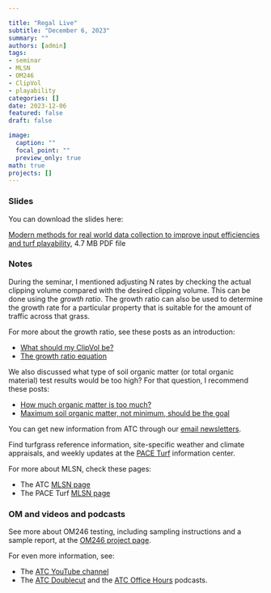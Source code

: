 ```yaml
---

title: "Regal Live"
subtitle: "December 6, 2023"
summary: ""
authors: [admin]
tags: 
- seminar
- MLSN
- OM246
- ClipVol
- playability
categories: []
date: 2023-12-06
featured: false
draft: false

image:
  caption: ""
  focal_point: ""
  preview_only: true
math: true
projects: []
---
```


### Slides 

You can download the slides here:

[Modern methods for real world data collection to improve input efficiencies and turf playability](regal-live-2023.pdf), 4.7 MB PDF file 

### Notes

During the seminar, I mentioned adjusting N rates by checking the actual clipping volume compared with the desired clipping volume. This can be done using the *growth ratio*. The growth ratio can also be used to determine the growth rate for a particular property that is suitable for the amount of traffic across that grass.

For more about the growth ratio, see these posts as an introduction:

* [What should my ClipVol be?](/post/what-should-my-clipvol-be/)
* [The growth ratio equation](/post/the-growth-ratio-equation/)

We also discussed what type of soil organic matter (or total organic material) test results would be too high? For that question, I recommend these posts:

* [How much organic matter is too much?](/post/how-much-om-is-too-much/)
* [Maximum soil organic matter, not minimum, should be the goal](/post/max-om-in-soil-as-a-goal/)

You can get new information from ATC through our [email newsletters](https://subscribepage.com/atc_newsletters).

Find turfgrass reference information, site-specific weather and climate appraisals, and weekly updates at the [PACE Turf](https://www.paceturf.org/) information center.

For more about MLSN, check these pages:

* The ATC [MLSN page](/mlsn/)
* The PACE Turf [MLSN page](https://www.paceturf.org/journal/minimum_level_for_sustainable_nutrition) 

### OM and videos and podcasts

See more about OM246 testing, including sampling instructions and a sample report, at the [OM246 project page](https://www.asianturfgrass.com/project/om246/).

For even more information, see:

* The [ATC YouTube channel](https://www.youtube.com/asianturfgrasscenter)
* The [ATC Doublecut](https://atc-doublecut.transistor.fm/) and the [ATC Office Hours](https://atc-office-hours.transistor.fm/) podcasts.


